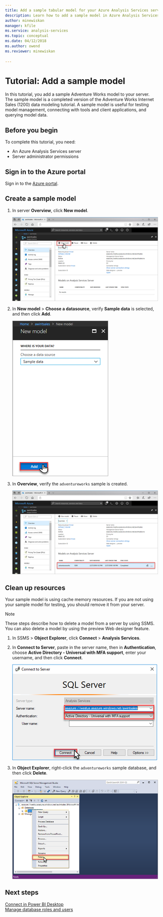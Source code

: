 ```yaml
---
title: Add a sample tabular model for your Azure Analysis Services server | Microsoft Docs
description: Learn how to add a sample model in Azure Analysis Services.
author: minewiskan
manager: kfile
ms.service: analysis-services
ms.topic: conceptual
ms.date: 04/12/2018
ms.author: owend
ms.reviewer: minewiskan

---
```

# Tutorial: Add a sample model

In this tutorial, you add a sample Adventure Works model to your server. The sample model is a completed version of the Adventure Works Internet Sales (1200) data modeling tutorial. A sample model is useful for testing model management, connecting with tools and client applications, and querying model data.

## Before you begin

To complete this tutorial, you need:

- An Azure Analysis Services server
- Server administrator permissions

## Sign in to the Azure portal

Sign in to the [Azure portal](https://portal.azure.com/).

## Create a sample model

1. In server **Overview**, click **New model**.

    ![Create a sample model](./media/analysis-services-create-sample-model/aas-create-sample-new-model.png)

2. In **New model** > **Choose a datasource**,  verify **Sample data** is selected, and then click **Add**.

    ![Select sample data](./media/analysis-services-create-sample-model/aas-create-sample-data.png)

3. In **Overview**, verify the `adventureworks` sample is created.

    ![Select sample data](./media/analysis-services-create-sample-model/aas-create-sample-verify.png)

## Clean up resources

Your sample model is using cache memory resources. If you are not using your sample model for testing, you should remove it from your server.

> [!NOTE]
> These steps describe how to delete a model from a server by using SSMS. You can also delete a model by using the preview Web designer feature.

1. In SSMS > **Object Explorer**, click **Connect** > **Analysis Services**.

2. In **Connect to Server**, paste in the server name, then in **Authentication**, choose **Active Directory - Universal with MFA support**, enter your username, and then click **Connect**.

    ![Sign in](./media/analysis-services-create-sample-model/aas-create-sample-cleanup-signin.png)

3. In **Object Explorer**, right-click the `adventureworks` sample database, and then click **Delete**.

    ![Delete sample database](./media/analysis-services-create-sample-model/aas-create-sample-cleanup-delete.png)

## Next steps 

[Connect in Power BI Desktop](analysis-services-connect-pbi.md)   
[Manage database roles and users](analysis-services-database-users.md)


